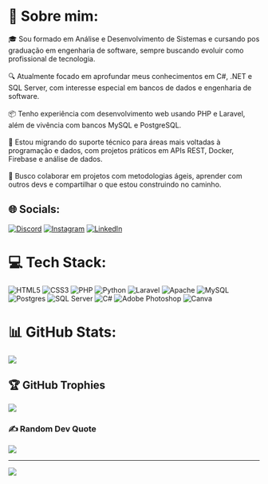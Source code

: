 # 💫 Sobre mim:
🎓 Sou formado em Análise e Desenvolvimento de Sistemas e cursando pos graduação em engenharia de software, sempre buscando evoluir como profissional de tecnologia.<br>  
🔍 Atualmente focado em aprofundar meus conhecimentos em C#, .NET e SQL Server, com interesse especial em bancos de dados e engenharia de software.<br>  
📦 Tenho experiência com desenvolvimento web usando PHP e Laravel, além de vivência com bancos MySQL e PostgreSQL.<br>  
🚀 Estou migrando do suporte técnico para áreas mais voltadas à programação e dados, com projetos práticos em APIs REST, Docker, Firebase e análise de dados.<br>  
🤝 Busco colaborar em projetos com metodologias ágeis, aprender com outros devs e compartilhar o que estou construindo no caminho.


## 🌐 Socials:
[![Discord](https://img.shields.io/badge/Discord-%237289DA.svg?logo=discord&logoColor=white)](https://discord.gg/mornock#7998) [![Instagram](https://img.shields.io/badge/Instagram-%23E4405F.svg?logo=Instagram&logoColor=white)](https://www.instagram.com/matthsolon/) [![LinkedIn](https://img.shields.io/badge/LinkedIn-%230077B5.svg?logo=linkedin&logoColor=white)](https://www.linkedin.com/in/matheus-solon-847ba422a/) 

# 💻 Tech Stack:
![HTML5](https://img.shields.io/badge/html5-%23E34F26.svg?style=flat&logo=html5&logoColor=white) 
![CSS3](https://img.shields.io/badge/css3-%231572B6.svg?style=flat&logo=css3&logoColor=white) 
![PHP](https://img.shields.io/badge/php-%23777BB4.svg?style=flat&logo=php&logoColor=white) 
![Python](https://img.shields.io/badge/python-3670A0?style=flat&logo=python&logoColor=ffdd54) 
![Laravel](https://img.shields.io/badge/laravel-%23FF2D20.svg?style=flat&logo=laravel&logoColor=white) 
![Apache](https://img.shields.io/badge/apache-%23D42029.svg?style=flat&logo=apache&logoColor=white) 
![MySQL](https://img.shields.io/badge/mysql-%2300f.svg?style=flat&logo=mysql&logoColor=white) 
![Postgres](https://img.shields.io/badge/postgres-%23316192.svg?style=flat&logo=postgresql&logoColor=white) 
![SQL Server](https://img.shields.io/badge/sql%20server-%23CC2927.svg?style=flat&logo=microsoftsqlserver&logoColor=white) 
![C#](https://img.shields.io/badge/c%23-%23239120.svg?style=flat&logo=c-sharp&logoColor=white) 
![Adobe Photoshop](https://img.shields.io/badge/adobephotoshop-%2331A8FF.svg?style=flat&logo=adobephotoshop&logoColor=white) 
![Canva](https://img.shields.io/badge/Canva-%2300C4CC.svg?style=flat&logo=Canva&logoColor=white)

# 📊 GitHub Stats:
![](https://github-readme-streak-stats.herokuapp.com/?user=matthsolon&theme=dracula&hide_border=false)<br/>

## 🏆 GitHub Trophies
![](https://github-profile-trophy.vercel.app/?username=matthsolon&theme=darkhub&no-frame=false&no-bg=false&margin-w=4)

### ✍️ Random Dev Quote
![](https://quotes-github-readme.vercel.app/api?type=vetical&theme=radical)

---
[![](https://visitcount.itsvg.in/api?id=matthsolon&icon=2&color=1)](https://visitcount.itsvg.in)

<!-- Proudly created with GPRM ( https://gprm.itsvg.in ) -->
